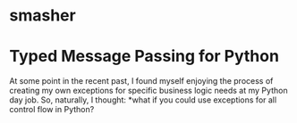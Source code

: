 smasher
=======

# Typed Message Passing for Python

At some point in the recent past, I found myself enjoying the process of 
creating my own exceptions for specific business logic needs at my Python 
day job. So, naturally, I thought: *what if you could use exceptions for
all control flow in Python?
